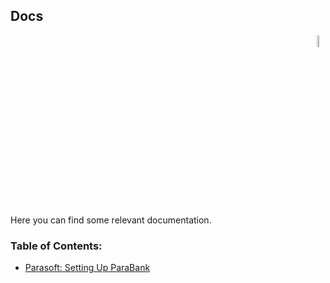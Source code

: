 ## Docs

<div align="right"> 
<img width="7%" height="7%" src="https://github.com/ikostan/ParaBankSeleniumAutomation/blob/master/images/iconfinder_Product-documentation_70650.png" hspace="10">
</div>

Here you can find some relevant documentation.<br/>

### Table of Contents:<br/>

- [Parasoft: Setting Up ParaBank](https://github.com/ikostan/TestAutomationFrameworkUsingAppiumWithPython/blob/master/tests/web_app_tests/parabank_test/docs/Setting_Up_ParaBank.pdf)<br/>

